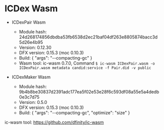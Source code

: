 # ICDex Wasm

- ICDexPair Wasm
    - Module hash: 24d268174856dbdba53fb6538d2ec21baf04df263e8805874bacc3d5d26e4b95
    - Version: 0.12.30
    - DFX version: 0.15.3 (moc 0.10.3)
    - Build: {
        "args": "--compacting-gc"
    }
    - Wasm tool: ic-wasm 0.7.0, Command `$ ic-wasm ICDexPair.wasm -o ICDexPair.wasm metadata candid:service -f Pair.did -v public`

- ICDexMaker Wasm
    - Module hash: 9b4b8be30837d2391adc177ea5f02e53e28f6c593df08a55e5a4dedb0e3c7d75
    - Version: 0.5.0
    - DFX version: 0.15.3 (moc 0.10.3)
    - Build: {
        "args": "--compacting-gc", 
        "optimize": "size"
    }


ic-wasm tool: https://github.com/dfinity/ic-wasm
